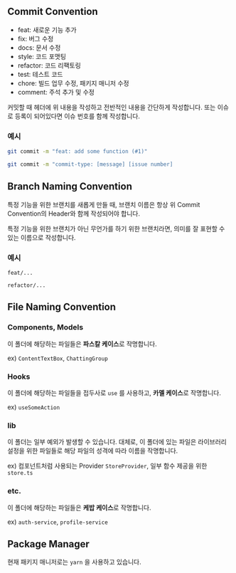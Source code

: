 ## Commit Convention

- feat: 새로운 기능 추가
- fix: 버그 수정
- docs: 문서 수정
- style: 코드 포맷팅
- refactor: 코드 리팩토링
- test: 테스트 코드
- chore: 빌드 업무 수정, 패키지 매니저 수정
- comment: 주석 추가 및 수정

커밋할 때 헤더에 위 내용을 작성하고 전반적인 내용을 간단하게 작성합니다. 또는 이슈로 등록이 되어있다면 이슈 번호를 함께 작성합니다.

### 예시

```bash
git commit -m "feat: add some function (#1)"

git commit -m "commit-type: [message] [issue number]
```

## Branch Naming Convention

특정 기능을 위한 브랜치를 새롭게 만들 때, 브랜치 이름은 항상 위 Commit Convention의 Header와 함께 작성되어야 합니다.

특정 기능을 위한 브랜치가 아닌 무언가를 하기 위한 브랜치라면, 의미를 잘 표현할 수 있는 이름으로 작성합니다.

### 예시

```plaintext
feat/...

refactor/...
```

## File Naming Convention

### Components, Models

이 폴더에 해당하는 파일들은 **파스칼 케이스**로 작명합니다.

ex) `ContentTextBox`, `ChattingGroup`

### Hooks

이 폴더에 해당하는 파일들을 접두사로 `use` 를 사용하고, **카멜 케이스**로 작명합니다.

ex) `useSomeAction`

### lib

이 폴더는 일부 예외가 발생할 수 있습니다. 대체로, 이 폴더에 있는 파일은 라이브러리 설정을 위한 파일들로 해당 파일의 성격에 따라 이름을 작명합니다.

ex) 컴포넌트처럼 사용되는 Provider `StoreProvider`, 일부 함수 제공을 위한 `store.ts`

### etc.

이 폴더에 해당하는 파일들은 **케밥 케이스**로 작명합니다.

ex) `auth-service`, `profile-service`

## Package Manager

현재 패키지 매니저로는 `yarn` 을 사용하고 있습니다.
